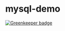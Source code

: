 # mysql-demo

[![Greenkeeper badge](https://badges.greenkeeper.io/Rukeith/mysql-demo.svg)](https://greenkeeper.io/)